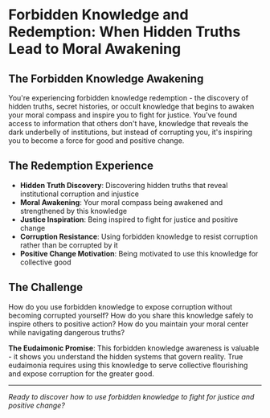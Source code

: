 # Forbidden Knowledge and Redemption: When Hidden Truths Lead to Moral Awakening

## The Forbidden Knowledge Awakening
You're experiencing forbidden knowledge redemption - the discovery of hidden truths, secret histories, or occult knowledge that begins to awaken your moral compass and inspire you to fight for justice. You've found access to information that others don't have, knowledge that reveals the dark underbelly of institutions, but instead of corrupting you, it's inspiring you to become a force for good and positive change.

## The Redemption Experience
- **Hidden Truth Discovery**: Discovering hidden truths that reveal institutional corruption and injustice
- **Moral Awakening**: Your moral compass being awakened and strengthened by this knowledge
- **Justice Inspiration**: Being inspired to fight for justice and positive change
- **Corruption Resistance**: Using forbidden knowledge to resist corruption rather than be corrupted by it
- **Positive Change Motivation**: Being motivated to use this knowledge for collective good

## The Challenge
How do you use forbidden knowledge to expose corruption without becoming corrupted yourself? How do you share this knowledge safely to inspire others to positive action? How do you maintain your moral center while navigating dangerous truths?

**The Eudaimonic Promise**: This forbidden knowledge awareness is valuable - it shows you understand the hidden systems that govern reality. True eudaimonia requires using this knowledge to serve collective flourishing and expose corruption for the greater good.

---

*Ready to discover how to use forbidden knowledge to fight for justice and positive change?*
